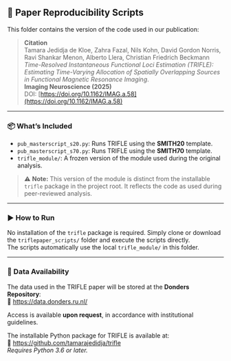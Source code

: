 ## 📄 Paper Reproducibility Scripts

This folder contains the version of the code used in our publication:

> **Citation**  
> Tamara Jedidja de Kloe, Zahra Fazal, Nils Kohn, David Gordon Norris, Ravi Shankar Menon, Alberto Llera, Christian Friedrich Beckmann  
> *Time-Resolved Instantaneous Functional Loci Estimation (TRIFLE): Estimating Time-Varying Allocation of Spatially Overlapping Sources in Functional Magnetic Resonance Imaging*.  
> **Imaging Neuroscience (2025)**  
> DOI: [https://doi.org/10.1162/IMAG.a.58](https://doi.org/10.1162/IMAG.a.58)

---

### 📦 What’s Included

- `pub_masterscript_s20.py`: Runs TRIFLE using the **SMITH20** template.
- `pub_masterscript_s70.py`: Runs TRIFLE using the **SMITH70** template.
- `trifle_module/`: A frozen version of the module used during the original analysis.  

> ⚠️ **Note:** This version of the module is distinct from the installable `trifle` package in the project root. It reflects the code as used during peer-reviewed analysis.

---

### ▶️ How to Run

No installation of the `trifle` package is required. Simply clone or download the `triflepaper_scripts/` folder and execute the scripts directly.  
The scripts automatically use the local `trifle_module/` in this folder.

---

### 📂 Data Availability

The data used in the TRIFLE paper will be stored at the **Donders Repository**:  
🔗 https://data.donders.ru.nl/

Access is available **upon request**, in accordance with institutional guidelines.

The installable Python package for TRIFLE is available at:  
🔗 https://github.com/tamarajedidja/trifle  
_Requires Python 3.6 or later._
